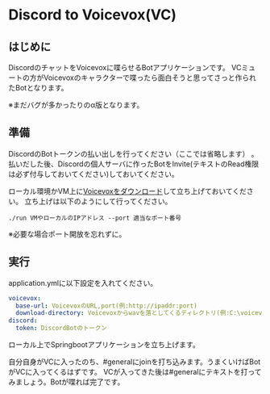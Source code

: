# Discord to Voicevox(VC)
## はじめに
DiscordのチャットをVoicevoxに喋らせるBotアプリケーションです。
VCミュートの方がVoicevoxのキャラクターで喋ったら面白そうと思ってさっと作られたBotとなります。

※まだバグが多かったりのα版となります。


## 準備
DiscordのBotトークンの払い出しを行ってください（ここでは省略します） 。
払いだした後、Discordの個人サーバに作ったBotをInvite(テキストのRead権限は必ず付与しておいてください)しておいてください。

ローカル環境かVM上に[Voicevoxをダウンロード](https://voicevox.hiroshiba.jp/)して立ち上げておいてください。
立ち上げは以下のようにして行ってください。

`./run VMやローカルのIPアドレス --port 適当なポート番号`

※必要な場合ポート開放を忘れずに。

## 実行
application.ymlに以下設定を入れてください。
~~~yaml
voicevox:
  base-url: VoicevoxのURL,port(例:http://ipaddr:port)
  download-directory: Voicevoxからwavを落としてくるディレクトリ(例:C:\voicevox\wav)
discord:
  token: DiscordBotのトークン
~~~


ローカル上でSpringbootアプリケーションを立ち上げます。

自分自身がVCに入ったのち、#generalにjoinを打ち込みます。うまくいけばBotがVCに入ってくるはずです。
VCが入ってきた後は#generalにテキストを打ってみましょう。Botが喋れば完了です。